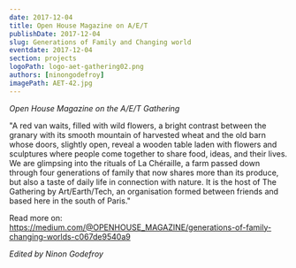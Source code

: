 ```yaml
---
date: 2017-12-04
title: Open House Magazine on A/E/T
publishDate: 2017-12-04
slug: Generations of Family and Changing world
eventdate: 2017-12-04
section: projects
logoPath: logo-aet-gathering02.png
authors: [ninongodefroy]
imagePath: AET-42.jpg
---
```



*Open House Magazine on the A/E/T Gathering*

"A red van waits, filled with wild flowers, a bright contrast between the granary with its smooth mountain of harvested wheat and the old barn whose doors, slightly open, reveal a wooden table laden with flowers and sculptures where people come together to share food, ideas, and their lives. We are glimpsing into the rituals of La Chéraille, a farm passed down through four generations of family that now shares more than its produce, but also a taste of daily life in connection with nature. It is the host of The Gathering by Art/Earth/Tech, an organisation formed between friends and based here in the south of Paris."

 Read more on:
https://medium.com/@OPENHOUSE_MAGAZINE/generations-of-family-changing-worlds-c067de9540a9


*Edited by Ninon Godefroy*
